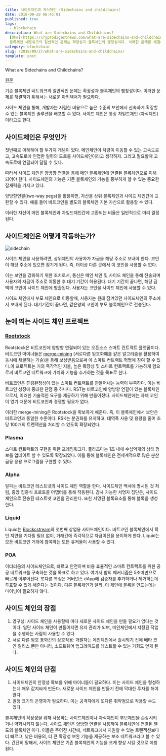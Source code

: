```yaml
---
title: 사이드체인과 자식체인 (Sidechains and childchains)
date: 2018-09-28 06:45:01
published: true
tags:
  - blockchain
description: What are Sidechains and Childchains?
  [원문](https://cryptodigestnews.com/what-are-sidechains-and-childchains-9c4a944e68f)  기존
  블록체인 네트워크의 일반적인 문제는 확장성과 블록체인의 팽창성이다. 이러한 문제를 해결하기 위해서는 새로운 아키텍쳐가 필요하다.  사이...
category: blockchain
slug: /2018/09/27/what-are-sidechains-and-childchains/
template: post
---
```

What are Sidechains and Childchains?

[원문](https://cryptodigestnews.com/what-are-sidechains-and-childchains-9c4a944e68f)

기존 블록체인 네트워크의 일반적인 문제는 확장성과 블록체인의 팽창성이다. 이러한 문제를 해결하기 위해서는 새로운 아키텍쳐가 필요하다.

사이드 체인을 통해, 개발자는 저렴한 비용으로 높은 수준의 보안에서 신속하게 확장할 수 있는 블록체인 솔루션을 배포할 수 있다. 사이드 체인은 통상 차일드체인 (자식체인)이라고도 한다.

## 사이드체인은 무엇인가

첫번째로 이해해야 할 두가지 개념이 있다. 메인체인이 차량이 이동할 수 있는 고속도로고, 고속도로에 인접한 일련의 도로를 사이드체인이라고 생각하자. 그리고 필요할때 고속도로에 연결되어 달릴 수 있다.

따라서 사이드 체인은 양방향 연결을 통해 메인 블록체인에 연결된 블록체인으로 이해 되어야 한다. 사이드체인의 기능은 기존 블록체인의 기능을 풍부하게 할 수 있는 중요한 잠재력을 가지고 있다. 

양방향연결(two-way pegs)을 활용하면, 자산을 상위 블록체인과 사이드 체인간에 교환할 수 있다. 예를 들어 비트코인을 별도의 블록체인 기본 자산으로 활용할 수 있다.

이러한 자산이 메인 블록체인과 차일드체인간에 교환되는 비율은 일반적으로 미리 결정된다.

## 사이드체인은 어떻게 작동하는가?

![sidechain](../images/sidechain.png)

사이드 체인을 사용하려면, 상위체인의 사용자가 자금을 해당 주소로 보내야 한다. 코인이 해당 주소에 있으면 잠기게 된다. 즉, 더이상 다른 곳에서 이 코인을 사용할 수 없다.

이는 보안을 강화하기 위한 조치로서, 통신은 메인 체인 및 사이드 체인을 통해 전송되며 사용자의 자금이 주소로 이동한 후 대기 기간이 허용된다. 대기 기간이 끝나면, 해당 금액의 코인이 사이드 체인에 방출된다. 사용자는 코인을 사이드 체인에 사용할 수 있다.

사이드 체인에서 부모 체인으로 이동할때, 사용자는 원래 잠겨있던 사이드체인의 주소에서 보내게 된다. 대기기간이 끝나면, 같은양의 코인이 부모 블록체인으로 전송된다.

## 눈에 띄는 사이드 체인 프로젝트

### [Rootstock](https://www.rsk.co/)

Rootstock은 비트코인에 양방향 연결되어 있는 오픈소스 스마트 컨트랙트 플랫폼이다. 비트코인 마이너들은 [merge-mining](https://www.cryptocompare.com/mining/guides/what-is-merged-mining-bitcoin-namecoin-litecoin-dogecoin/) (서로다른 암호화폐를 같은 알고리즘을 활용하여 동시에 채굴하는 기술)을 통해 보상받음으로써 이 스마트 컨트랙트 혁명에 참여 할 수 있다.이 프로젝트는 거의 즉각적인 지불, 높은 확장성 및 스마트 컨트랙트를 가능하게 함으로써 비트코인 네트워크에 가치와 기능을 추가하는 것을 목표로 한다.

비트코인은 튜링완정성이 있는 스마트 컨트랙트를 만들어내는 능력이 부족하다. 이는 비트코인 성장에 중대한 단점 중 하나다. RST는 비트코인에 양방향 연결이 있는 블록체인으로서, 이러한 기술적인 요구를 제공하기 위해 만들어졌다. 사이드체인에는 자체 코인이 없기 때문에 비트코인과 경쟁할 필요가 없다.

이러한 merge-mining은 Rootstock을 확보하게 해준다. 즉, 이 블록체인에서 보안은 비트코인과 동일한 수준이다. RSK는 분권화를 유지하고, 대역폭 사용 및 용량을 줄여 초당 100개의 트랜잭션을 처리할 수 있도록 확장되었다. 

### Plasma

스마트 컨트랙트의 구현을 위한 프레임워크다. 플라즈마는 1초 내에 수십억개의 상태 정보를 업데이트 할 수 있도록 확장되었다. 이를 통해 블록체인은 전세계적으로 많은 분산 금융 응용 프로그램을 구현할 수 있다.

### Alpha

알파는 비트코인 테스트넷의 사이드 체인 역할을 한다. 사이드체인 백서에 명시된 것 처럼, 중앙 집중식 프로토콜 어댑터를 통해 작동된다. 감사 가능한 서명자 집단은, 사이드체인으로 전송된 테스트넷 코인을 관리한다. 또한 서명된 블록요소를 통해 블록을 생성한다. 

### Liquid

Liquid는 [Blockcstream](https://blockstream.com/)의 첫번째 상업용 사이드체인이다. 비트코인 블록체인에서 확인 지연을 기다릴 필요 없이, 거래간에 즉각적으로 자금이전을 용이하게 한다. Liquid는 모든 비트코인 거래에 참여하는 모든 유저들이 사용할 수 있다.

### POA

이더리움의 사이드체인으로, 빠르고 안전하며 비용 효율적인 스마트 컨트랙트를 위한 공공 네트워크를 구축하는 것을 목표로 하고 있다. 여기서 합의 메커니즘은 5초미만으로 빠르게 이루어진다. 또다른 특징은 거버넌스 dApp에 검증자를 추가하거나 제거하는데 투표할 수 있게 해준다는 것이다. 다른 블록체인과 달리, 이 체인에 블록을 만드는데는 마이닝이 필요하지 않다. 

## 사이드 체인의 장점

1. 영구성: 사이드 체인을 사용할때 마다 새로운 사이드 체인을 만들 필요가 없다는 것이다. 일단 사이드 체인이 만들어지면 유지 관리가 되며, 메인체인에서 지정된 작업을 수행하는 사람이 사용할 수 있다. 
2. 서로 다른 암호 통화간의 상호작용: 개발자는 메인체인에서 출시되기 전에 베타 코인 릴리스 뿐만 아니라, 소프트웨어 업그레이드를 테스트할 수 있는 기회도 얻게 된다. 

## 사이드 체인의 단점

1. 사이드체인의 안정성 확보를 위해 마이너들이 필요하다. 이는 사이드 체인을 형성하는데 매우 값지싸게 만든다. 새로운 사이드 체인을 만들기 전에 막대한 투자를 해야 한다.
2. 일정 크기의 운영자가 필요하다. 이는 공격자에게 또다른 취약점으로 작용할 수도 있다.

블록체인의 확장성을 위해 사용하는 사이드체인이나 자식체인이 부모체인을 손상시키거나 약화시키지 않는다. 사이드 체인은 양방향 연결을 사용하여 블록체인에 연결된 별도의 블록체인 이다. 이들은 주어진 시간에, 네트워크에서 지원할 수 있는 트랜잭션보다 더 빠르고, 낮은 비용의, 더 큰 확장성 보완 기능을 제공하는 보조 네트워크라고 볼 수 있다. 간단히 말해서, 사이드 체인은 기존 블록체인의 기능을 크게 향상 시킬 것으로 예쌍된다.